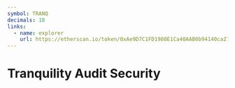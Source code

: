 ```yaml
---
symbol: TRANQ
decimals: 18
links:
  - name: explorer
    url: https://etherscan.io/token/0xAe9D7C1FD1980E1Ca40AAB0b94140ca27435ea27
---
```


# Tranquility Audit Security
